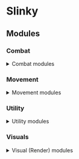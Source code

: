 # Slinky


## Modules

### Combat
<details>
<summary>Combat modules</summary>

- Aim Assist  
- Auto Block  
- Auto Clicker  
- Backtrack  
- Criticals  
- Hit Select  
- Hitboxes  
- Lag Range  
- Piercing  
- Reach  
- Sprint Reset  
- Timer Range  
- Velocity  
- Weapons  

</details>

### Movement
<details>
<summary>Movement modules</summary>

- Fast Accel  
- Instant Stop  
- Inv Walk  
- Keep Sprint  
- No Jump Delay  
- No Slow  
- Safe Walk  
- Sprint  
- Strafe  

</details>

### Utility
<details>
<summary>Utility modules</summary>

- Anti Bot  
- Auto Pot  
- Auto Rod  
- Auto Soup  
- Auto Tool  
- Blink  
- Bridge Assist  
- Fake Lag  
- Fast Mine  
- Fast Place  
- Friends  
- Item Use Fix  
- No Hit Delay  
- No Item Release  
- No Use Delay  
- Ping Fix  
- Refill  
- Teams  
- Timer  
- Anti Debuff  

</details>

### Visuals
<details>
<summary>Visual (Render) modules</summary>

- Block ESP  
- Chams  
- Chest ESP  
- Free Look  
- GUI  
- Indicators  
- Item ESP  
- Mod overlay  
- Name Tags  
- No Hurt Cam  
- Notifications  
- Player ESP  
- Pointers  

</details>
